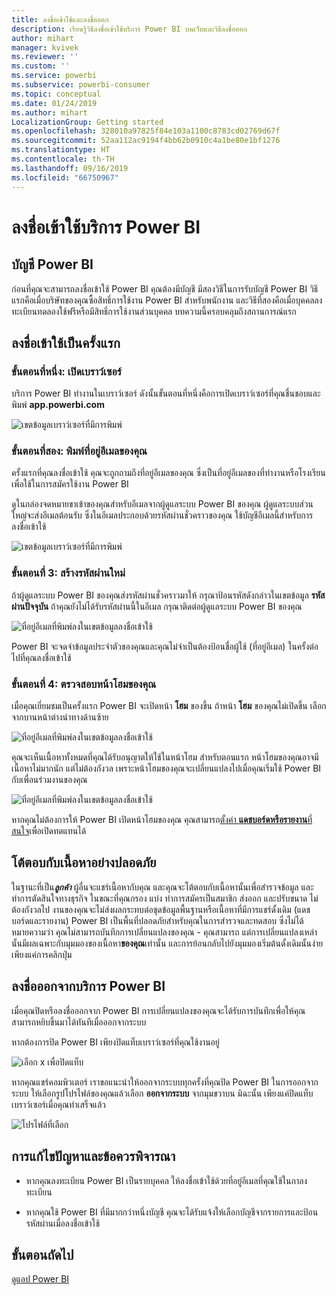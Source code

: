 ```yaml
---
title: ลงชื่อเข้าใช้และลงชื่อออก
description: เรียนรู้วิธีลงชื่อเข้าใช้บริการ Power BI บนเว็บและวิธีลงชื่อออก
author: mihart
manager: kvivek
ms.reviewer: ''
ms.custom: ''
ms.service: powerbi
ms.subservice: powerbi-consumer
ms.topic: conceptual
ms.date: 01/24/2019
ms.author: mihart
LocalizationGroup: Getting started
ms.openlocfilehash: 328010a97825f84e103a1100c8783cd02769d67f
ms.sourcegitcommit: 52aa112ac9194f4bb62b0910c4a1be80e1bf1276
ms.translationtype: HT
ms.contentlocale: th-TH
ms.lasthandoff: 09/16/2019
ms.locfileid: "66750967"
---
```

# <a name="sign-in-to-power-bi-service"></a>ลงชื่อเข้าใช้บริการ Power BI

## <a name="power-bi-accounts"></a>บัญชี Power BI
ก่อนที่คุณจะสามารถลงชื่อเข้าใช้ Power BI คุณต้องมีบัญชี มีสองวิธีในการรับบัญชี Power BI วิธีแรกคือเมื่อบริษัทของคุณซื้อสิทธิ์การใช้งาน Power BI สำหรับพนักงาน และวิธีที่สองคือเมื่อบุคคลลงทะเบียนทดลองใช้ฟรีหรือมีสิทธิ์การใช้งานส่วนบุคคล บทความนี้ครอบคลุมถึงสถานการณ์แรก

## <a name="sign-in-for-the-first-time"></a>ลงชื่อเข้าใช้เป็นครั้งแรก

### <a name="step-one-open-a-browser"></a>ขั้นตอนที่หนึ่ง: เปิดเบราว์เซอร์
บริการ Power BI ทำงานในเบราว์เซอร์  ดังนั้นขั้นตอนที่หนึ่งคือการเปิดเบราว์เซอร์ที่คุณชื่นชอบและพิมพ์ **app.powerbi.com**

![เขตข้อมูลเบราว์เซอร์ที่มีการพิมพ์](media/end-user-sign-in/power-bi-sign-in.png)

### <a name="step-two-type-your-email-address"></a>ขั้นตอนที่สอง: พิมพ์ที่อยู่อีเมลของคุณ
ครั้งแรกที่คุณลงชื่อเข้าใช้ คุณจะถูกถามถึงที่อยู่อีเมลของคุณ  ซึ่งเป็นที่อยู่อีเมลของที่ทำงานหรือโรงเรียนเพื่อใช้ในการสมัครใช้งาน Power BI  

ดูในกล่องจดหมายขาเข้าของคุณสำหรับอีเมลจากผู้ดูแลระบบ Power BI ของคุณ ผู้ดูแลระบบส่วนใหญ่จะส่งอีเมลต้อนรับ ซึ่งในอีเมลประกอบด้วยรหัสผ่านชั่วคราวของคุณ ใช้บัญชีอีเมลนี้สำหรับการลงชื่อเข้าใช้ 

![เขตข้อมูลเบราว์เซอร์ที่มีการพิมพ์](media/end-user-sign-in/power-bi-email2.png)


 
### <a name="step-three-create-a-new-password"></a>ขั้นตอนที่ 3: สร้างรหัสผ่านใหม่
ถ้าผู้ดูแลระบบ Power BI ของคุณส่งรหัสผ่านชั่วคราวมาให้ กรุณาป้อนรหัสดังกล่าวในเขตข้อมูล **รหัสผ่านปัจจุบัน** ถ้าคุณยังไม่ได้รับรหัสผ่านนี้ในอีเมล กรุณาติดต่อผู้ดูแลระบบ Power BI ของคุณ

![ที่อยู่อีเมลที่พิมพ์ลงในเขตข้อมูลลงชื่อเข้าใช้](media/end-user-sign-in/power-bi-login2.png)

Power BI จะจดจำข้อมูลประจำตัวของคุณและคุณไม่จำเป็นต้องป้อนชื่อผู้ใช้ (ที่อยู่อีเมล) ในครั้งต่อไปที่คุณลงชื่อเข้าใช้ 

### <a name="step-four-review-your-home-page"></a>ขั้นตอนที่ 4: ตรวจสอบหน้าโฮมของคุณ
เมื่อคุณเยี่ยมชมเป็นครั้งแรก Power BI จะเปิดหน้า **โฮม** ของขึ้น ถ้าหน้า **โฮม** ของคุณไม่เปิดขึ้น เลือกจากบานหน้าต่างนำทางด้านซ้าย 

![ที่อยู่อีเมลที่พิมพ์ลงในเขตข้อมูลลงชื่อเข้าใช้](media/end-user-sign-in/power-bi-home-select.png)

คุณจะเห็นเนื้อหาทั้งหมดที่คุณได้รับอนุญาตให้ใช้ในหน้าโฮม สำหรับตอนแรก หน้าโฮมของคุณอาจมีเนื้อหาไม่มากนัก แต่ไม่ต้องกังวล เพราะหน้าโฮมของคุณจะเปลี่ยนแปลงไปเมื่อคุณเริ่มใช้ Power BI กับเพื่อนร่วมงานของคุณ 

![ที่อยู่อีเมลที่พิมพ์ลงในเขตข้อมูลลงชื่อเข้าใช้](media/end-user-sign-in/power-bi-home2.png)

หากคุณไม่ต้องการให้ Power BI เปิดหน้าโฮมของคุณ คุณสามารถ[ตั้งค่า **แดชบอร์ดหรือรายงาน**ที่สนใจ](end-user-featured.md)เพื่อเปิดทดแทนได้ 

## <a name="safely-interact-with-content"></a>โต้ตอบกับเนื้อหาอย่างปลอดภัย
ในฐานะที่เป็น***ลูกค้า*** ผู้อื่นจะแชร์เนื้อหากับคุณ และคุณจะโต้ตอบกับเนื้อหานั้นเพื่อสำรวจข้อมูล และทำการตัดสินใจทางธุรกิจ  ในขณะที่คุณกรอง แบ่ง ทำการสมัครเป็นสมาชิก ส่งออก และปรับขนาด ไม่ต้องกังวลไป งานของคุณจะไม่ส่งผลกระทบต่อชุดข้อมูลพื้นฐานหรือเนื้อหาที่มีการแชร์ดั้งเดิม (แดชบอร์ดและรายงาน) Power BI เป็นพื้นที่ปลอดภัยสำหรับคุณในการสำรวจและทดสอบ ซึ่งไม่ได้หมายความว่า คุณไม่สามารถบันทึกการเปลี่ยนแปลงของคุณ - คุณสามารถ แต่การเปลี่ยนแปลงเหล่านั้นมีผลเฉพาะกับมุมมองของเนื้อหา**ของคุณ**เท่านั้น และการย้อนกลับไปยังมุมมองเริ่มต้นดั้งเดิมนั้นง่าย เพียงแค่การคลิกปุ่ม

## <a name="sign-out-of-power-bi-service"></a>ลงชื่อออกจากบริการ Power BI
เมื่อคุณปิดหรือลงชื่อออกจาก Power BI การเปลี่ยนแปลงของคุณจะได้รับการบันทึกเพื่อให้คุณสามารถหยิบขึ้นมาได้ทันทีเมื่อออกจากระบบ

หากต้องการปิด Power BI เพียงปิดแท็บเบราว์เซอร์ที่คุณใช้งานอยู่ 

![เลือก x เพื่อปิดแท็บ](media/end-user-sign-in/power-bi-close.png) 

หากคุณแชร์คอมพิวเตอร์ เราขอแนะนำให้ออกจากระบบทุกครั้งที่คุณปิด Power BI  ในการออกจากระบบ ให้เลือกรูปโปรไฟล์ของคุณแล้วเลือก **ออกจากระบบ** จากมุมขวาบน มิฉะนั้น เพียงแค่ปิดแท็บเบราว์เซอร์เมื่อคุณทำเสร็จแล้ว

![โปรไฟล์ที่เลือก](media/end-user-sign-in/power-bi-sign-out.png) 

## <a name="troubleshooting-and-considerations"></a>การแก้ไขปัญหาและข้อควรพิจารณา
- หากคุณลงทะเบียน Power BI เป็นรายบุคคล ให้ลงชื่อเข้าใช้ด้วยที่อยู่อีเมลที่คุณใช้ในกาลงทะเบียน

- หากคุณใช้ Power BI ที่มีมากกว่าหนึ่งบัญชี คุณจะได้รับแจ้งให้เลือกบัญชีจากรายการและป้อนรหัสผ่านเมื่อลงชื่อเข้าใช้ 

## <a name="next-steps"></a>ขั้นตอนถัดไป
[ดูแอป Power BI](end-user-app-view.md)
